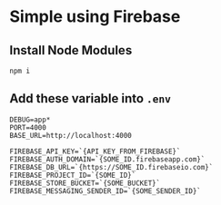 # Simple using Firebase

## Install Node Modules
```
npm i
```

## Add these variable into `.env`
```
DEBUG=app*
PORT=4000
BASE_URL=http://localhost:4000

FIREBASE_API_KEY=`{API_KEY_FROM_FIREBASE}`
FIREBASE_AUTH_DOMAIN=`{SOME_ID.firebaseapp.com}`
FIREBASE_DB_URL=`{https://SOME_ID.firebaseio.com}`
FIREBASE_PROJECT_ID=`{SOME_ID}`
FIREBASE_STORE_BUCKET=`{SOME_BUCKET}`
FIREBASE_MESSAGING_SENDER_ID=`{SOME_SENDER_ID}`
```